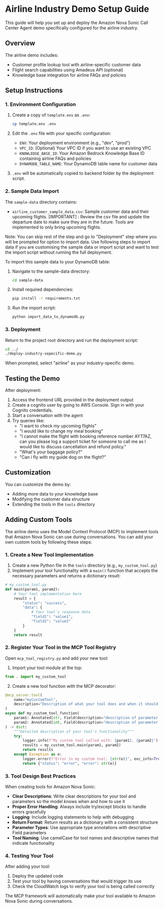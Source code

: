 # Airline Industry Demo Setup Guide

This guide will help you set up and deploy the Amazon Nova Sonic Call Center Agent demo specifically configured for the airline industry.

## Overview

The airline demo includes:
- Customer profile lookup tool with airline-specific customer data
- Flight search capabilities using Amadeus API (optional)
- Knowledge base integration for airline FAQs and policies

## Setup Instructions

### 1. Environment Configuration

1. Create a copy of `template.env` as `.env`:
   ```bash
   cp template.env .env
   ```

2. Edit the `.env` file with your specific configuration:
   - `ENV`: Your deployment environment (e.g., "dev", "prod")
   - `VPC_ID`: (Optional) Your VPC ID if you want to use an existing VPC
   - `KNOWLEDGE_BASE_ID`: Your Amazon Bedrock Knowledge Base ID containing airline FAQs and policies
   - `DYNAMODB_TABLE_NAME`: Your DynamoDB table name for customer data

3. `.env` will be automatically copied to backend folder by the deployment script.

### 2. Sample Data Import

The `sample-data` directory contains:
- `airline_customer_sample_data.csv`: Sample customer data and their upcoming flights.
[IMPORTANT] : Review the csv file and update the departure date to make sure they are in the future. Tools are implemented to only bring upcoming flights.

Note: You can skip rest of the step and go to "Deployment" step where you will be prompted for option to import data. Use following steps to import data if you are customising the sample data or import script and want to test the import script without running the full deployment. 

To import this sample data to your DynamoDB table:

1. Navigate to the sample-data directory:
   ```bash
   cd sample-data
   ```

2. Install required dependencies:
   ```bash
   pip install -r requirements.txt
   ```

3. Run the import script:
   ```bash
   python import_data_to_dynamodb.py
   ```

### 3. Deployment

Return to the project root directory and run the deployment script:
```bash
cd ../
./deploy-industry-sepecific-demo.py
```

When prompted, select "airline" as your industry-specific demo. 

## Testing the Demo

After deployment:
1. Access the frontend URL provided in the deployment output
2. Create a cognito user by going to AWS Console. Sign in with your Cognito credentials. 
3. Start a conversation with the agent
4. Try queries like:
   - "I want to check my upcoming flights"
   - "I would like to change my meal booking"
   - "I cannot make the flight with booking reference number AYT7AZ, can you please log a support ticket for someone to call me as I would like to discuss cancellation and refund policy."
   - "What's your baggage policy?"
   - "Can i fly with my guide dog on the flight?"

## Customization

You can customize the demo by:
- Adding more data to your knowledge base
- Modifying the customer data structure
- Extending the tools in the `tools` directory

## Adding Custom Tools

The airline demo uses the Model Context Protocol (MCP) to implement tools that Amazon Nova Sonic can use during conversations. You can add your own custom tools by following these steps:

### 1. Create a New Tool Implementation

1. Create a new Python file in the `tools` directory (e.g., `my_custom_tool.py`)
2. Implement your tool functionality with a `main()` function that accepts the necessary parameters and returns a dictionary result:

```python
# my_custom_tool.py
def main(param1, param2):
    # Your tool implementation here
    result = {
        "status": "success",
        "data": {
            # Your tool's response data
            "field1": "value1",
            "field2": "value2"
        }
    }
    return result
```

### 2. Register Your Tool in the MCP Tool Registry

Open `mcp_tool_registry.py` and add your new tool:

1. Import your tool module at the top:
```python
from . import my_custom_tool
```

2. Create a new tool function with the MCP decorator:
```python
@mcp_server.tool(
    name="myCustomTool",
    description="Description of what your tool does and when it should be used"
)
async def my_custom_tool_function(
    param1: Annotated[str, Field(description="description of parameter 1")],
    param2: Annotated[int, Field(description="description of parameter 2")]
) -> dict:
    """Detailed description of your tool's functionality"""
    try:
        logger.info(f"My custom tool called with: {param1}, {param2}")
        results = my_custom_tool.main(param1, param2)
        return results
    except Exception as e:
        logger.error(f"Error in my custom tool: {str(e)}", exc_info=True)
        return {"status": "error", "error": str(e)}
```

### 3. Tool Design Best Practices

When creating tools for Amazon Nova Sonic:

- **Clear Descriptions**: Write clear descriptions for your tool and parameters so the model knows when and how to use it
- **Proper Error Handling**: Always include try/except blocks to handle errors gracefully
- **Logging**: Include logging statements to help with debugging
- **Return Format**: Return results as a dictionary with a consistent structure
- **Parameter Types**: Use appropriate type annotations with descriptive Field parameters
- **Tool Naming**: Use camelCase for tool names and descriptive names that indicate functionality

### 4. Testing Your Tool

After adding your tool:

1. Deploy the updated code
2. Test your tool by having conversations that would trigger its use
3. Check the CloudWatch logs to verify your tool is being called correctly

The MCP framework will automatically make your tool available to Amazon Nova Sonic during conversations.
